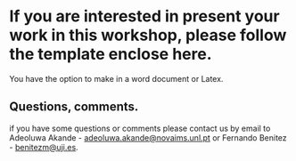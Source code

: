 # If you are interested in present your work in this workshop, please follow the template enclose here.

You have the option to make in a word document or Latex. 

## Questions, comments.

if you have some questions or comments please contact us by email to Adeoluwa Akande - adeoluwa.akande@novaims.unl.pt or Fernando Benitez - benitezm@uji.es.

